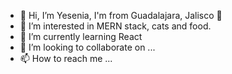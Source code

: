 - 👋 Hi, I’m Yesenia, I'm from Guadalajara, Jalisco :beers: 
- 👀 I’m interested in MERN stack, cats and food.
- 🌱 I’m currently learning React
- 💞️ I’m looking to collaborate on ...
- 📫 How to reach me ...

<!---
YeseniaHdezGDL/YeseniaHdezGDL is a ✨ special ✨ repository because its `README.md` (this file) appears on your GitHub profile.
You can click the Preview link to take a look at your changes.
--->
